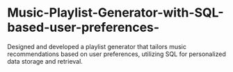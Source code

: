 # Music-Playlist-Generator-with-SQL-based-user-preferences-
Designed and developed a playlist generator that tailors music recommendations based on user preferences,  utilizing SQL for personalized data storage and retrieval. 
